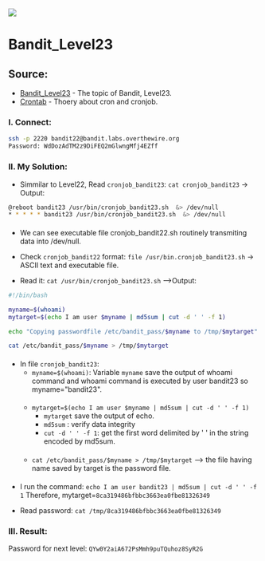 # ![](https://overthewire.org/img/domokitten.png)

# Bandit_Level23

## Source:
- [Bandit_Level23] - The topic of Bandit, Level23.
- [Crontab] - Thoery about cron and cronjob.
### I. Connect:
```sh
ssh -p 2220 bandit22@bandit.labs.overthewire.org
Password: WdDozAdTM2z9DiFEQ2mGlwngMfj4EZff
```
###
### II. My Solution:
- Simmilar to Level22, Read `cronjob_bandit23`: `cat cronjob_bandit23` -> Output:
```sh
@reboot bandit23 /usr/bin/cronjob_bandit23.sh  &> /dev/null
* * * * * bandit23 /usr/bin/cronjob_bandit23.sh  &> /dev/null
```

####
- We can see executable file cronjob_bandit22.sh routinely transmiting data into /dev/null.

- Check `cronjob_bandit22` format: `file /usr/bin.cronjob_bandit23.sh` -> ASCII text and executable file.

- Read it: `cat /usr/bin/cronjob_bandit23.sh` -->Output:
```sh
#!/bin/bash

myname=$(whoami)
mytarget=$(echo I am user $myname | md5sum | cut -d ' ' -f 1)

echo "Copying passwordfile /etc/bandit_pass/$myname to /tmp/$mytarget"

cat /etc/bandit_pass/$myname > /tmp/$mytarget
```

####
- In file `cronjob_bandit23`:
  - `myname=$(whoami)`: Variable `myname` save the output of whoami command and whoami command is executed by user bandit23 so myname="bandit23". 
  ####
  - `mytarget=$(echo I am user $myname | md5sum | cut -d ' ' -f 1)`
    - `mytarget` save the output of echo.
    - `md5sum` : verify data integrity
    - `cut -d ' ' -f 1`: get the first word delimited by ' ' in the string encoded by md5sum.
  ####
  - `cat /etc/bandit_pass/$myname > /tmp/$mytarget` --> the file having name saved by target is the password file.
####
- I run the command: `echo I am user bandit23 | md5sum | cut -d ' ' -f 1`
Therefore, mytarget=`8ca319486bfbbc3663ea0fbe81326349`

- Read password: `cat /tmp/8ca319486bfbbc3663ea0fbe81326349`
###
### III. Result:
Password for next level: `QYw0Y2aiA672PsMmh9puTQuhoz8SyR2G`


[Bandit_Level23]: <https://overthewire.org/wargames/bandit/bandit22.html>
[Crontab]: <https://vietnix.vn/crontab/>